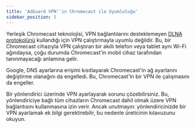 ```yaml
---
title: 'AdGuard VPN''in Chromecast ile Uyumluluğu'
sidebar_position: 5
---
```


Yerleşik Chromecast teknolojisi, VPN bağlantılarını desteklemeyen [DLNA protokolünü](https://en.wikipedia.org/wiki/Digital_Living_Network_Alliance) kullandığı için VPN çalıştırmayla uyumlu değildir. Bu, bir Chromecast cihazıyla VPN çalıştıran bir akıllı telefon veya tablet aynı Wi-Fi ağındaysa, çoğu durumda Chromecast'in mobil cihaz tarafından tanınmayacağı anlamına gelir.

Google, DNS ayarlarına erişimi kısıtlayarak Chromecast'in ağ ayarlarını değiştirme olanağını da engelledi. Bu, Chromecast'in bir VPN ile çalışmasını da engeller.

Bir yönlendirici üzerinde VPN ayarlayarak sorunu çözebilirsiniz. Bu, yönlendiriciye bağlı tüm cihazların Chromecast dahil olmak üzere VPN bağlantısını kullanmasına izin verir. Ancak unutmayın: yönlendiricinizde bir VPN ayarlamak ek bilgi gerektirebilir, bu nedenle üreticinin kılavuzunu okuyun.